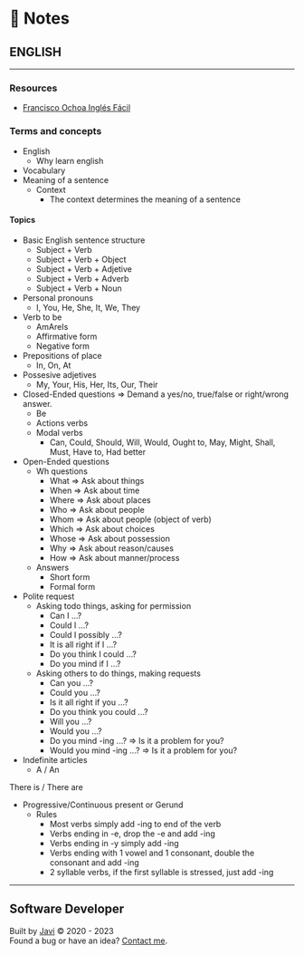 # :memo: Notes
## ENGLISH
---
### Resources
* [Francisco Ochoa Inglés Fácil](https://www.youtube.com/c/FranciscoOchoa/featured)
### Terms and concepts
* English
  - Why learn english
* Vocabulary
* Meaning of a sentence
  * Context
    - The context determines the meaning of a sentence
#### Topics
* Basic English sentence structure
  - Subject + Verb
  - Subject + Verb + Object
  - Subject + Verb + Adjetive
  - Subject + Verb + Adverb
  - Subject + Verb + Noun
* Personal pronouns
  - I, You, He, She, It, We, They
* Verb to be
  - AmAreIs
  - Affirmative form
  - Negative form
* Prepositions of place
  - In, On, At
* Possesive adjetives
  - My, Your, His, Her, Its, Our, Their
* Closed-Ended questions => Demand a yes/no, true/false or right/wrong answer.
  - Be
  - Actions verbs
  * Modal verbs
    - Can, Could, Should, Will, Would, Ought to, May, Might, Shall, Must, Have to, Had better
* Open-Ended questions
  * Wh questions
    - What => Ask about things
    - When => Ask about time
    - Where => Ask about places
    - Who => Ask about people
    - Whom => Ask about people (object of verb)
    - Which => Ask about choices
    - Whose => Ask about possession
    - Why => Ask about reason/causes
    - How => Ask about manner/process
  * Answers
    - Short form
    - Formal form
* Polite request
  * Asking todo things, asking for permission
    - Can I ...?
    - Could I ...?
    - Could I possibly ...?
    - It is all right if I ...?
    - Do you think I could ...?
    - Do you mind if I ...?
  * Asking others to do things, making requests
    - Can you ...?
    - Could you ...?
    - Is it all right if you ...?
    - Do you think you could ...?
    - Will you ...?
    - Would you ...?
    - Do you mind -ing ...? => Is it a problem for you?
    - Would you mind -ing ...? => Is it a problem for you?
* Indefinite articles
  - A / An

There is / There are

* Progressive/Continuous present or Gerund
  * Rules
    - Most verbs simply add -ing to end of the verb
    - Verbs ending in -e, drop the -e and add -ing
    - Verbs ending in -y simply add -ing
    - Verbs ending with 1 vowel and 1 consonant, double the consonant and add -ing
    - 2 syllable verbs, if the first syllable is stressed, just add -ing

---
## Software Developer
Built by [Javi](https://javierandres.dev) :copyright: 2020 - 2023  
Found a bug or have an idea? [Contact me](https://javierandres.dev).
